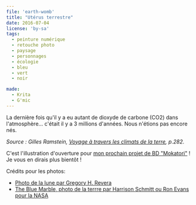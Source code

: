 ```yaml
---
file: 'earth-womb'
title: "Utérus terrestre"
date: 2016-07-04
license: 'by-sa'
tags:
  - peinture numérique
  - retouche photo
  - paysage
  - personnages
  - écologie
  - bleu
  - vert
  - noir

made:
  - Krita
  - G'mic
---
```


La dernière fois qu'il y a eu autant de dioxyde de carbone (CO2) dans l'atmosphère… c'était il y a 3 millions d'années. Nous n'étions pas encore nés.

*Source : Gilles Ramstein, [Voyage à travers les climats de la terre](http://www.odilejacob.fr/catalogue/sciences/sciences-de-la-terre/voyage-a-travers-les-climats-de-la-terre_9782738128539.php), p.282.*

C'est l'illustration d'ouverture pour [mon prochain projet de BD "Mokatori"](../bd/) !
Je vous en dirais plus bientôt !

Crédits pour les photos:
- [Photo de la lune par Gregory H. Revera](https://commons.wikimedia.org/wiki/File:FullMoon2010.jpg)
- [The Blue Marble, photo de la terrre par Harrison Schmitt ou Ron Evans pour la NASA](https://commons.wikimedia.org/wiki/File:The_Earth_seen_from_Apollo_17.jpg)
